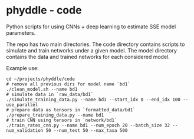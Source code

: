 # phyddle - code

Python scripts for using CNNs + deep learning to estimate SSE model parameters.

The repo has two main directories. The code directory contains scripts to simulate and train networks under a given model. The model directory contains the data and trained networks for each considered model.

Example use:
```
cd ~/projects/phyddle/code
# remove all previous dirs for model name `bd1`
./clean_model.sh --name bd1
# simulate data in `raw_data/bd1`
./simulate_training_data.py --name bd1 --start_idx 0 --end_idx 100 --use_parallel
# prepare data as tensors in `formatted_data/bd1`
./prepare_training_data.py --name bd1
# train CNN using tensors in `network/bd1`
./train_rates_cnn.py --name bd1 --num_epoch 20 --batch_size 32 --num_validation 50 --num_test 50 --max_taxa 500
```
